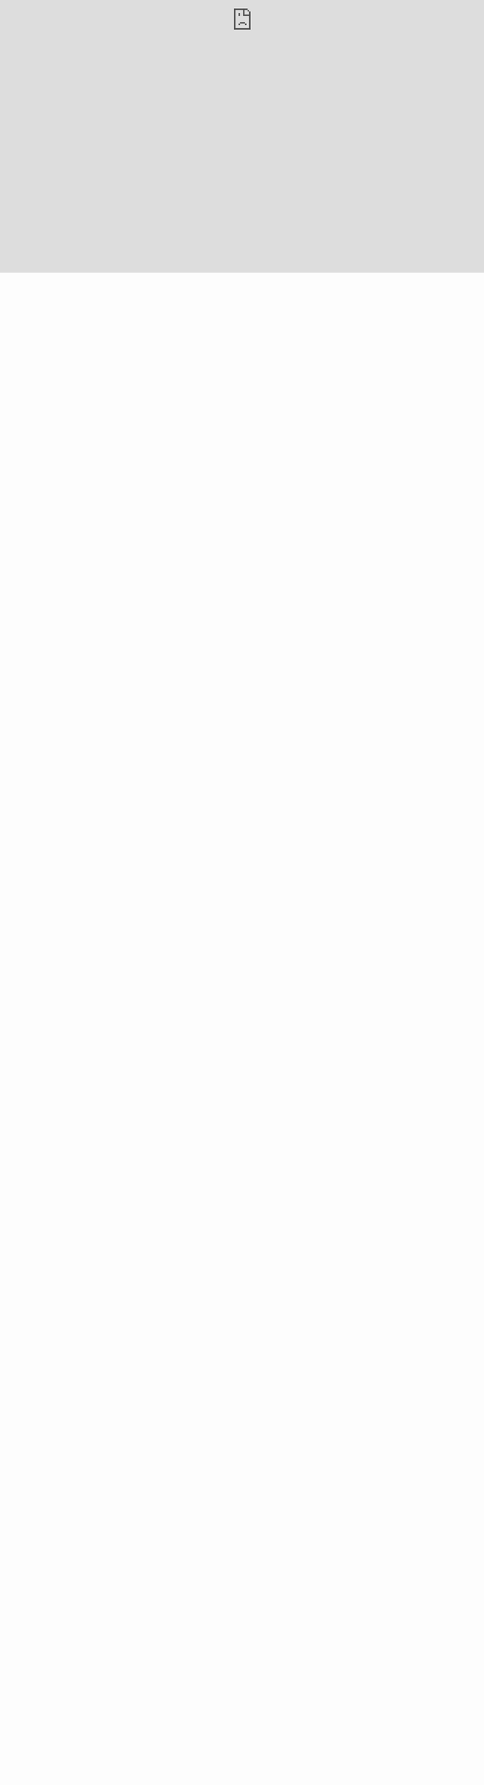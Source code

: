    
  <iframe src="https://weseemahmed.shinyapps.io/cluster-map/" frameborder="0" style="position:absolute;top:0;left:0;width:1000px;height:1000px;"></iframe>


